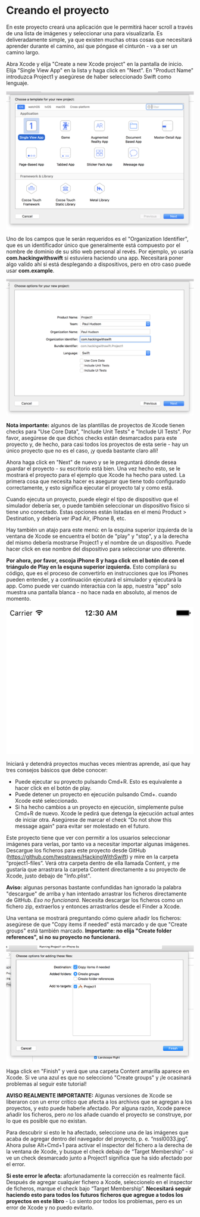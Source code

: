# Creando el proyecto

En este proyecto creará una aplicación que le permitirá hacer scroll a través de una lista de imágenes y seleccionar una para visualizarla. Es deliveradamente simple, ya que existen muchas otras cosas que necesitará aprender durante el camino, así que póngase el cinturón - va a ser un camino largo.

Abra Xcode y elija "Create a new Xcode project" en la pantalla de inicio. Elija "Single View App" en la lista y haga click en "Next". En "Product Name" introduzca Project1 y asegúrese de haber seleccionado Swift como lenguaje.

![Creando un proyecto "Single View App" en Xcode](1-4.png)

Uno de los campos que le serán requeridos es el "Organization Identifier", que es un identificador único que generalmente está compuesto por el nombre de dominio de su sitio web personal al revés. Por ejemplo, yo usaría **com.hackingwithswift** si estuviera haciendo una app. Necesitará poner algo valido ahí si está desplegando a dispositivos, pero en otro caso puede usar **com.example**. 

![Asignando el identificador de tu organización en Xcode](1-5.png)

**Nota importante:** algunos de las plantillas de proyectos de Xcode tienen checks para "Use Core Data", "Include Unit Tests" e "Include UI Tests". Por favor, asegúrese de que dichos checks están desmarcados para este proyecto y, de hecho, para casi todos los proyectos de esta serie - hay un único proyecto que no es el caso, ¡y queda bastante claro allí!

Ahora haga click en "Next" de nuevo y se le preguntará dónde desea guardar el proyecto - su escritorio está bien. Una vez hecho esto, se le mostrará el proyecto para el ejemplo que Xcode ha hecho para usted. La primera cosa que necesita hacer es asegurar que tiene todo configurado correctamente, y esto significa ejecutar el proyecto tal y como está.

Cuando ejecuta un proyecto, puede elegir el tipo de dispositivo que el simulador debería ser, o puede también seleccionar un dispositivo físico si tiene uno conectado. Estas opciones están listadas en el menú Product > Destination, y debería ver iPad Air, iPhone 8, etc. 

Hay también un atajo para este menú: en la esquina superior izquierda de la ventana de Xcode se encuentra el botón de "play" y "stop", y a la derecha del mismo debería mostrarse Project1 y el nombre de un dispositivo. Puede hacer click en ese nombre del dispositivo para seleccionar uno diferente. 

**Por ahora, por favor, escoja iPhone 8 y haga click en el botón de con el triángulo de Play en la esquna superior izquierda.** Esto compilará su código, que es el proceso de convertirlo en instrucciones que los iPhones pueden entender, y a continuación ejecutará el simulador y ejecutará la app. Como puede ver cuando interactúa con la app, nuestra "app" solo muestra una pantalla blanca - no hace nada en absoluto, al menos de momento.

![El proyecto base de una aplicación de una única vista en Xcode. Si, es solo un gran espacio en blanco.](1-6.png)

Iniciará y detendrá proyectos muchas veces mientras aprende, así que hay tres consejos básicos que debe conocer:

- Puede ejecutar su proyecto pulsando Cmd+R. Esto es equivalente a hacer click en el botón de play.
- Puede detener un proyecto en ejecución pulsando Cmd+. cuando Xcode esté seleccionado.
- Si ha hecho cambios a un proyecto en ejecución, simplemente pulse Cmd+R de nuevo. Xcode le pedirá que detenga la ejecución actual antes de iniciar otra. Asegúrese de marcar el check "Do not show this message again" para evitar ser molestado en el futuro.

Este proyecto tiene que ver con permitir a los usuarios seleccionar imágenes para verlas, por tanto va a necesitar importar algunas imágenes. Descargue los ficheros para este proyecto desde GitHub (<https://github.com/twostraws/HackingWithSwift>) y mire en la carpeta  “project1-files”. Verá otra carpeta dentro de ella llamada Content, y me gustaría que arrastrara la carpeta Content directamente a su proyecto de Xcode, justo debajo de "Info.plist".

**Aviso:**  algunas personas bastante confundidas han ignorado la palabra "descargue" de arriba y han intentado arrastrar los ficheros directamente de GitHub. *Eso no funcionará*. Necesita descargar los ficheros como un fichero zip, extraerlos y entonces arrastrarlos desde el Finder a Xcode.

Una ventana se mostrará preguntando cómo quiere añadir los ficheros: asegúrese de que "Copy items if needed" está marcado y de que "Create groups" está también marcado.
**Importante: no elija "Create folder references", si no su proyecto no funcionará.**

![Cuando añades elementos a Xcode, asegúrate de que eliges "Create Folder References".](1-7.png)

Haga click en "Finish" y verá que una carpeta Content amarilla aparece en Xcode. Si ve una azul es que no seleccionó "Create groups" y ¡le ocasinará problemas al seguir este tutorial!

**AVISO REALMENTE IMPORTANTE:** Algunas versiones de Xcode se liberaron con un error crítico que afecta a los archivos que se agregan a los proyectos, y esto puede haberle afectado. Por alguna razón, Xcode parece añadir los ficheros, pero *no* los añade cuando el proyecto se construye, por lo que es posible que no existan.

Para descubrir si esto le ha afectado, seleccione una de las imágenes que acaba de agregar dentro del navegador del proyecto, p. e. “nssl0033.jpg”. Ahora pulse Alt+Cmd+1 para activar el inspector del fichero a la derecha de la ventana de Xcode, y busque el check debajo de “Target Membership” - si ve un check desmarcado junto a Project1 significa que ha sido afectado por el error.

**Si este error le afecta:** afortunadamente la corrección es realmente fácil. Después de agregar cualquier fichero a Xcode, seleccionelo en el inspector de ficheros, marque el check bajo “Target Membership”. **Necesitará seguir haciendo esto para todos los futuros ficheros que agregue a todos los proyectos en este libro** - Lo siento por todos los problemas, pero es un error de Xcode y no puedo evitarlo.
